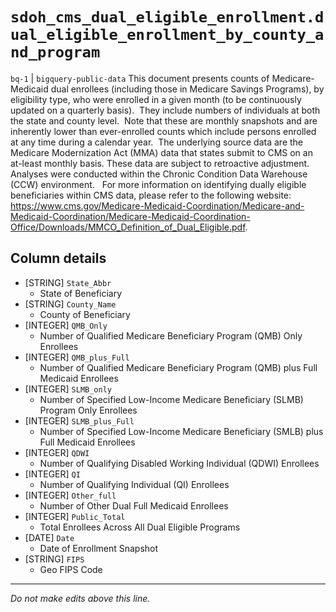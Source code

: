 # `sdoh_cms_dual_eligible_enrollment.dual_eligible_enrollment_by_county_and_program`
`bq-1` | `bigquery-public-data`
This document presents counts of Medicare-Medicaid dual enrollees (including those in Medicare Savings Programs), by eligibility type, who were enrolled in a given month (to be continuously updated on a quarterly basis).  They include numbers of individuals at both the state and county level.   Note that these are monthly snapshots and are inherently lower than ever-enrolled counts which include persons enrolled at any time during a calendar year.  The underlying source data are the Medicare Modernization Act (MMA) data that states submit to CMS on an at-least monthly basis. These data are subject to retroactive adjustment.  Analyses were conducted within the Chronic Condition Data Warehouse (CCW) environment.   For more information on identifying dually eligible beneficiaries within CMS data, please refer to the following website: https://www.cms.gov/Medicare-Medicaid-Coordination/Medicare-and-Medicaid-Coordination/Medicare-Medicaid-Coordination-Office/Downloads/MMCO_Definition_of_Dual_Eligible.pdf.

## Column details
* [STRING]    `State_Abbr`
  - State of Beneficiary
* [STRING]    `County_Name`
  - County of Beneficiary
* [INTEGER]   `QMB_Only`
  - Number of Qualified Medicare Beneficiary Program (QMB) Only Enrollees
* [INTEGER]   `QMB_plus_Full`
  - Number of Qualified Medicare Beneficiary Program (QMB) plus Full Medicaid Enrollees
* [INTEGER]   `SLMB_only`
  - Number of Specified Low-Income Medicare Beneficiary (SLMB) Program Only Enrollees
* [INTEGER]   `SLMB_plus_Full`
  - Number of Specified Low-Income Medicare Beneficiary (SMLB) plus Full Medicaid Enrollees
* [INTEGER]   `QDWI`
  - Number of Qualifying Disabled Working Individual (QDWI) Enrollees
* [INTEGER]   `QI`
  - Number of Qualifying Individual (QI) Enrollees
* [INTEGER]   `Other_full`
  - Number of Other Dual Full Medicaid Enrollees
* [INTEGER]   `Public_Total`
  - Total Enrollees Across All Dual Eligible Programs
* [DATE]      `Date`
  - Date of Enrollment Snapshot
* [STRING]    `FIPS`
  - Geo FIPS Code

-------------------------------------------------------------------------------
*Do not make edits above this line.*
